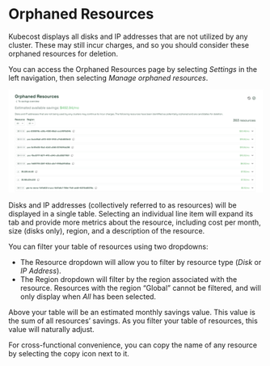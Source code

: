 # Orphaned Resources

Kubecost displays all disks and IP addresses that are not utilized by any cluster. These may still incur charges, and so you should consider these orphaned resources for deletion.

You can access the Orphaned Resources page by selecting *Settings* in the left navigation, then selecting *Manage orphaned resources*.

![Orphaned Resources](/images/orphanedresources.png)

Disks and IP addresses (collectively referred to as resources) will be displayed in a single table. Selecting an individual line item will expand its tab and provide more metrics about the resource, including cost per month, size (disks only), region, and a description of the resource.

You can filter your table of resources using two dropdowns:

* The Resource dropdown will allow you to filter by resource type (*Disk* or *IP Address*).
* The Region dropdown will filter by the region associated with the resource. Resources with the region “Global” cannot be filtered, and will only display when *All* has been selected.

Above your table will be an estimated monthly savings value. This value is the sum of all resources’ savings. As you filter your table of resources, this value will naturally adjust.

For cross-functional convenience, you can copy the name of any resource by selecting the copy icon next to it.
